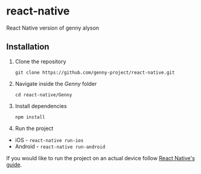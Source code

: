 # react-native
React Native version of genny alyson

## Installation
1. Clone the repository

   `git clone https://github.com/genny-project/react-native.git`

2. Navigate inside the *Genny* folder

   `cd react-native/Genny`

3. Install dependencies

   `npm install`

4. Run the project

  * iOS - `react-native run-ios`
  * Android - `react-native run-android`

If you would like to run the project on an actual device follow [React Native's guide].

[React Native's guide]: (https://facebook.github.io/react-native/docs/running-on-device.html)
